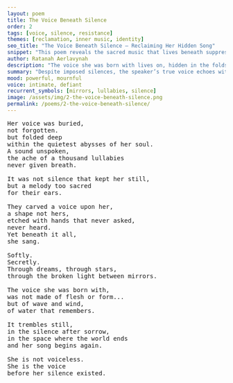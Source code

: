 ```yaml
---
layout: poem
title: The Voice Beneath Silence
order: 2
tags: [voice, silence, resistance]
themes: [reclamation, inner music, identity]
seo_title: "The Voice Beneath Silence — Reclaiming Her Hidden Song"
snippet: "This poem reveals the sacred music that lives beneath suppression, honoring the voice that was never truly lost."
author: Ratanah Aerlavynah
description: "The voice she was born with lives on, hidden in the folds of dreams and light."
summary: "Despite imposed silences, the speaker’s true voice echoes with resilience and sacred memory."
mood: powerful, mournful
voice: intimate, defiant
recurrent_symbols: [mirrors, lullabies, silence]
image: /assets/img/2-the-voice-beneath-silence.png
permalink: /poems/2-the-voice-beneath-silence/
---
```


<pre>
Her voice was buried,
not forgotten.
but folded deep
within the quietest abysses of her soul.
A sound unspoken,
the ache of a thousand lullabies
never given breath.

It was not silence that kept her still,
but a melody too sacred
for their ears.

They carved a voice upon her,
a shape not hers,
etched with hands that never asked,
never heard.
Yet beneath it all,
she sang.

Softly.
Secretly.
Through dreams, through stars,
through the broken light between mirrors.

The voice she was born with,
was not made of flesh or form...
but of wave and wind,
of water that remembers.

It trembles still,
in the silence after sorrow,
in the space where the world ends
and her song begins again.

She is not voiceless.
She is the voice
before her silence existed.
</pre>
